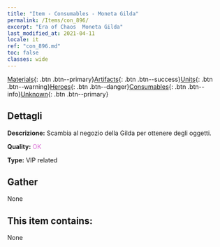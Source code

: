 ```yaml
---
title: "Item - Consumables - Moneta Gilda"
permalink: /Items/con_896/
excerpt: "Era of Chaos  Moneta Gilda"
last_modified_at: 2021-04-11
locale: it
ref: "con_896.md"
toc: false
classes: wide
---
```

 [Materials](/it/Items/){: .btn .btn--primary}[Artifacts](/it/Items/Artifacts/){: .btn .btn--success}[Units](/it/Items/Units/){: .btn .btn--warning}[Heroes](/it/Items/Heroes/){: .btn .btn--danger}[Consumables](/it/Items/Consumables/){: .btn .btn--info}[Unknown](/it/Items/Unknown/){: .btn .btn--primary}

## Dettagli
 **Descrizione:** Scambia al negozio della Gilda per ottenere degli oggetti.

 **Quality:** <span style="color: #DA70D6">OK</span>

 **Type:** VIP related

## Gather

  None

## This item contains:

  None

